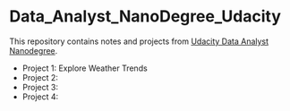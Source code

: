 # Data_Analyst_NanoDegree_Udacity
This repository contains notes and projects from [Udacity Data Analyst Nanodegree](https://www.udacity.com/course/data-analyst-nanodegree--nd002).


* Project 1: Explore Weather Trends
* Project 2:
* Project 3:
* Project 4:


